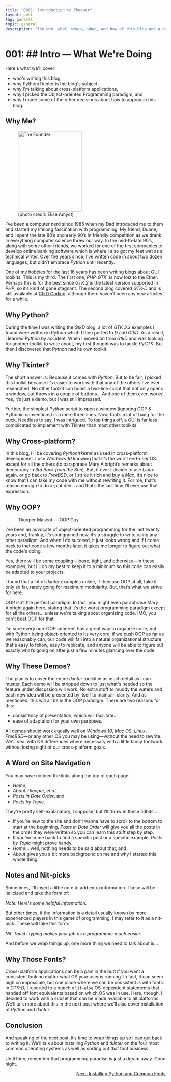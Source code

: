 ```yaml
---
title: "0001: Introduction to Tkooper"
layout: post
tag: general
topic: general
description: "The who, what, where, when, and how of this blog and a bunch of other things that might be good to know."
---
```


# 001: ## Intro — What We're Doing

Here's what we'll cover:

- who's writing this blog,
- why Python/Tkinter is the blog's subject,
- why I'm talking about cross-platform applications,
- why I picked the Object-oriented Programming paradigm, and
- why I made some of the other decisions about how to approach this blog.

## Why Me?

<!-- LEFT -->
<div class="inpage_diagram">
	<figure class="left">
		<img src="{{ site.baseurl }}/images/founder/chained_scientist.jpg" alt="The Founder" style="width: 200px; height: 253px;">
		<figcaption>
			(photo credit: Elise Amyot)
		</figcaption>
	</figure>
</div>

I’ve been a computer nerd since 1985 when my Dad introduced me to them and started my lifelong fascination with programming. My friend, Duane, and I spent the late 80’s and early 90’s in friendly competition as we drank in everything computer science threw our way. In the mid-to-late 90’s, along with some other friends, we worked for one of the first companies to develop online banking software which is where I also got my feet wet as a technical writer. Over the years since, I’ve written code in about two dozen languages, but didn’t embrace *Python* until recently.

One of my hobbies for the last 16 years has been writing blogs about GUI toolkits. This is my third. The first one, *PHP-GTK*, is now lost to the Ether. Perhaps this is for the best since *GTK 2* is the latest version supported in *PHP*, so it’s kind of gone stagnant. The second blog covered *GTK-D* and is still available at [GtkD Coding](https://gtkdcoding.com), although there haven’t been any new articles for a while.

## Why Python?

During the time I was writing the *GtkD* blog, a lot of *GTK 3.x* examples I found were written in Python which I then ported to *D* and *GtkD*. As a result, I learned *Python* by accident. When I moved on from *GtkD* and was looking for another toolkit to write about, my first thought was to tackle *PyGTK*. But then I discovered that *Python* had its own toolkit.

## Why Tkinter?

The short answer is: Because it comes with *Python*. But to be fair, I picked this toolkit because it’s easier to work with that any of the others I’ve ever researched. No other toolkit can boast a two-line script that not only opens a window, but throws in a couple of buttons... And one of them even works! Yes, it’s just a demo, but I was still impressed.

Further, the simplest *Python* script to open a window (ignoring OOP & Pythonic conventions) is a mere three lines. Now, that’s a lot of bang for the buck. Needless to say, I was intrigued. To top things off, a GUI is far less complicated to implement with Tkinter than most other toolkits.  

## Why Cross-platform?

In this blog, I’ll be covering *Python*/*tkinter* as used in cross-platform development. I use *Windows 10* knowing that it’s the worst end-user OS... except for all the others (to paraphrase Mary Albright’s remarks about democracy in *3rd Rock from the Sun*). But, if ever I decide to use *Linux* again, or go back to *FreeBSD*, or I strike it rich and buy a *Mac*, it’s nice to know that I can take my code with me without rewriting it. For me, that’s reason enough to do x-plat dev... and that’s the last time I’ll ever use that expression.

## Why OOP?

<!-- RIGHT -->
<div class="inpage_diagram">
	<figure class="right">
		<div class="mascot_lap_dissolve"></div>
		<figcaption class="centered">
			Tkooper Mascot — OOP Guy
		</figcaption>
	</figure>
</div>

I’ve been an advocate of object-oriented programming for the last twenty years and, frankly, it’s so ingrained now, it’s a struggle to write using any other paradigm. And when I do succeed, it just looks wrong and if I come back to that code a few months later, it takes me longer to figure out what the code's doing.

Yes, there will be some coupling—loose, tight, and otherwise—in these examples, but I’ll do my best to keep it to a minimum so this code can easily be adapted to your projects.

I found that a lot of *tkinter* examples online, if they use OOP at all, take it only so far, rarely going for maximum modularity. But, that’s what we strive for here.

OOP isn’t the perfect paradigm. In fact, you might even paraphrase Mary Albright again here, stating that it’s the worst programming paradigm except for all the others... unless we're talking about organizing code. IMO, you can't beat OOP for that.

I’m sure every non-OOP adherent has a great way to organize code, but with Python being object-oriented to its very core, if we push OOP as far as we reasonably can, our code will fall into a natural organizational structure that's easy to follow, easy to replicate, and anyone will be able to figure out exactly what’s going on after just a few minutes glancing over the code.

## Why These Demos?

The plan is to cover the entire *tkinter* toolkit in as much detail as I can muster. Each demo will be stripped down to just what's needed so the feature under discussion will work. No extra stuff to muddy the waters and each new idea will be presented by itself to maintain clarity. And as mentioned, this will all be in the OOP paradigm. There are two reasons for this:

- consistency of presentation, which will facilitate...
- ease of adaptation for your own purposes.

All demos should work equally well on *Windows 10*, *Mac* *OS*, *Linux*, *FreeBSD*—or any other OS you may be using—without the need to rewrite. We'll deal with OS differences where necessary with a little fancy footwork without losing sight of our cross-platform goals.

## A Word on Site Navigation

You may have noticed the links along the top of each page:

- *Home*,
- *About Tkooper, et al*,
- *Posts in Date Order*, and
- *Posts by Topic*.

They’re pretty self-explanatory, I suppose, but I’ll throw in these tidbits...

- If you’re new to the site and don’t wanna have to scroll to the bottom to start at the beginning, *Posts in Date Order* will give you all the posts in the order they were written so you can learn this stuff step by step.
- If you’ve come back to find a specific post or a specific example, *Posts by Topic* might prove handy.
- *Home*... well, nothing needs to be said about that, and
- *About* gives you a bit more background on me and why I started this whole thing.

## Notes and Nit-picks

Sometimes, I'll insert a little note to add extra information. These will be italicized and take the form of:

*Note: Here's some helpful information.*

But other times, if the information is a detail usually known by more experienced players in this game of programming, I may refer to it as a nit-pick. These will take this form:

*Nit: Touch-typing makes your job as a programmer much easier.*

And before we wrap things up, one more thing we need to talk about is...

## Why Those Fonts?

Cross-platform applications can be a pain in the butt if you want a consistent look no matter what OS your user is running. In fact, it can seem nigh on impossible, but one place where we can be consistent is with fonts. In *GTK-D*, I resorted to a bunch of `if-else` OS-dependent statements that handed off font equivalents based on which OS was in use. Here, though, I decided to work with a subset that can be made available to all platforms. We’ll talk more about this in the next post where we’ll also cover installation of *Python* and *tkinter*.

## Conclusion

And speaking of the next post, it’s time to wrap things up so I can get back to writing it. We’ll talk about installing *Python* and *tkinter* on the four most common operating systems as well as sorting out that font business.

Until then, remember that programming paradise is just a dream away. Good night.

<div class="blog-nav">
	<div style="float: right;">
		<a href="/2021/08/13/0002-python-font-installation.html">Next: Installing Python and Common Fonts</a>
	</div>
</div>
